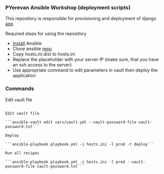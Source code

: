 ### PYerevan Ansible Workshop (deployment scripts)

This repository is responsible for provisioning and deployment of django [app](https://github.com/PYerevan/ansible-application)

Required steps for using the repository

* [Install](https://docs.ansible.com/ansible/2.7/installation_guide/intro_installation.html) Ansible
* Clone ansible [repo](https://github.com/PYerevan/ansible-deploy)
* Copy hosts.ini.dist to hosts.ini
* Replace the placeholder with your server IP (make sure, that you have an ssh access to the server)
* Use appropriate command to edit parameters in vault then deploy the application

### Commands

Edit vault file

```ansible-vault edit vars/vault.yml --vault-password-file vault-password.txt

Edit vault file

```ansible-vault edit vars/vault.yml --vault-password-file vault-password.txt```

Deploy

```ansible-playbook playbook.yml -i hosts.ini -l prod -t deploy```

Run all recipes

```ansible-playbook playbook.yml -i hosts.ini -l prod --vault-password-file vault-password.txt```